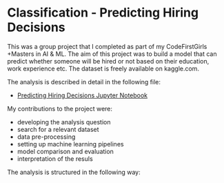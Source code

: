 # Classification - Predicting Hiring Decisions

This was a group project that I completed as part of my CodeFirstGirls +Masters in AI & ML. The aim of this project was to build a model that can predict whether someone will be hired or not based on their education, work experience etc. The dataset is freely available on kaggle.com. 

The analysis is described in detail in the following file:
- [Predicting Hiring Decisions Jupyter Notebook](https://github.com/verenasarrazin/Analysis-and-coding/blob/main/HiringDecisionsDataset/HiringDataset.ipynb)

My contributions to the project were:
- developing the analysis question
- search for a relevant dataset
- data pre-processing
- setting up machine learning pipelines
- model comparison and evaluation
- interpretation of the resuls

The analysis is structured in the following way:


